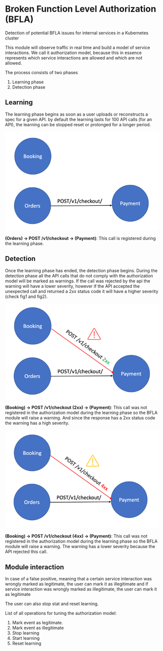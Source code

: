 # Broken Function Level Authorization (BFLA)

Detection of potential BFLA issues for internal services in a Kubernetes cluster

This module will observe traffic in real time and build a model of service interactions.
We call it authorization model, because this in essence represents which service interactions are allowed and which are not allowed.

The process consists of two phases
 1. Learning phase
 2. Detection phase

## Learning
The learning phase begins as soon as a user uploads or reconstructs a spec for a given API.
by default the learning lasts for 100 API calls (for an API), the learning can be stopped reset or prolonged for a longer period.

![img.png](../../assets/bfla/images/img_1.png)

**(Orders) -> POST /v1/checkout -> (Payment)**: This call is registered during the learning phase.

## Detection
Once the learning phase has ended, the detection phase begins. 
During the detection phase all the API calls that do not comply with the authorization model will be marked as warnings.
If the call was rejected by the api the warning will have a lower severity, however if the API accepted the unexpected call and returned a 2xx status code it will have a higher severity (check fig1 and fig2).

![img_2.png](../../assets/bfla/images/img_2.png)

**(Booking) -> POST /v1/checkout (2xx) -> (Payment)**: This call was not registered in the authorization model during the learning phase so the BFLA module will raise a warning. And since the response has a 2xx status code the warning has a high severity.

![img_3.png](../../assets/bfla/images/img_3.png)

**(Booking) -> POST /v1/checkout (4xx) -> (Payment)**: This call was not registered in the authorization model during the learning phase so the BFLA module will raise a warning. The warning has a lower severity because the API rejected this call.

## Module interaction

In case of a false positive, meaning that a certain service interaction was wrongly marked as legitimate, 
the user can mark it as illegitimate and if service interaction was wrongly marked as illegitimate, the user can mark it as legitimate

The user can also stop stat and reset learning.

List of all operations for tuning the authorization model:
 1. Mark event as legitimate.  
 2. Mark event as illegitimate
 3. Stop learning
 4. Start learning
 5. Reset learning
